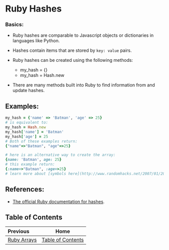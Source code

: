 # Ruby Hashes

### Basics:

- Ruby hashes are comparable to Javascript objects or dictionaries in languages like Python.
- Hashes contain items that are stored by `key: value` pairs.
- Ruby hashes can be created using the following methods:

  - my_hash = {}
  - my_hash = Hash.new

- There are many methods built into Ruby to find information from and update hashes.

## Examples:

```ruby
my_hash = {'name' => 'Batman', 'age' => 25}
# is equivalent to:
my_hash = Hash.new
my_hash['name'] = 'Batman'
my_hash['age'] = 25
# Both of these examples return:
{"name"=>"Batman", "age"=>25}
```

```ruby
# here is an alternative way to create the array:
{name: 'Batman', age: 25}
# this example return:
{:name=>"Batman", :age=>25}
# learn more about [symbols here](http://www.randomhacks.net/2007/01/20/13-ways-of-looking-at-a-ruby-symbol/)
```

## References:

- [The official Ruby documentation for hashes](http://ruby-doc.org/core-2.2.0/Hash.html).

## Table of Contents

| Previous | Home |
| :---         |     :---:      |
| [Ruby Arrays](Ruby-Arrays)   | [Table of Contents](Ruby) |
